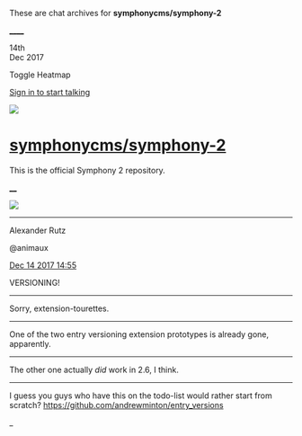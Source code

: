 These are chat archives for **symphonycms/symphony-2**

[__](/symphonycms/symphony-2/archives/2017/12/15)[__](/symphonycms/symphony-2/archives/2017/12/13)

14th  
Dec 2017

Toggle Heatmap

[Sign in to start talking](/login?action=login&button=archive-login)

![](https://avatars-02.gitter.im/group/iv/3/57542c45c43b8c601977197e?s=48)

#  [symphonycms/symphony-2](/symphonycms/symphony-2)

This is the official Symphony 2 repository.

[ __](/orgs/symphonycms/rooms "More symphonycms rooms")

![](https://avatars2.githubusercontent.com/u/446874?v=4&s=30)

____

Alexander Rutz

@animaux

[Dec 14 2017
14:55](https://gitter.im/symphonycms/symphony-2?at=5a3290cbba39a53f1a5de611)

VERSIONING!

____

Sorry, extension-tourettes.

____

One of the two entry versioning extension prototypes is already gone,
apparently.

____

The other one actually _did_ work in 2.6, I think.

____

I guess you guys who have this on the todo-list would rather start from
scratch? <https://github.com/andrewminton/entry_versions>

_

